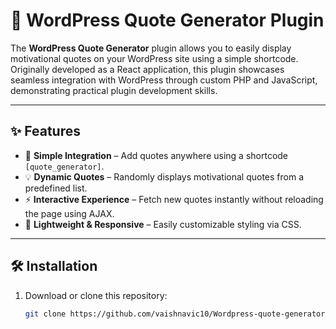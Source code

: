 # 💬 WordPress Quote Generator Plugin

The **WordPress Quote Generator** plugin allows you to easily display motivational quotes on your WordPress site using a simple shortcode. Originally developed as a React application, this plugin showcases seamless integration with WordPress through custom PHP and JavaScript, demonstrating practical plugin development skills.

---

## ✨ Features

- 🔌 **Simple Integration** – Add quotes anywhere using a shortcode `[quote_generator]`.
- 💡 **Dynamic Quotes** – Randomly displays motivational quotes from a predefined list.
- ⚡ **Interactive Experience** – Fetch new quotes instantly without reloading the page using AJAX.
- 🎨 **Lightweight & Responsive** – Easily customizable styling via CSS.

---

## 🛠️ Installation

1. Download or clone this repository:
   ```bash
   git clone https://github.com/vaishnavic10/Wordpress-quote-generator.git
